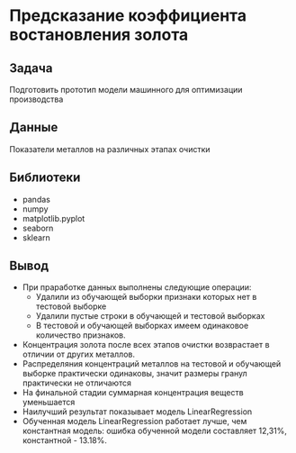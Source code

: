 # Предсказание коэффициента востановления золота

## Задача

Подготовить прототип модели машинного для оптимизации производства

## Данные

Показатели металлов на различных этапах очистки

## Библиотеки

- pandas
- numpy
- matplotlib.pyplot
- seaborn
- sklearn

## Вывод

- При праработке данных выполнены следующие операции:
    - Удалили из обучающей выборки признаки которых нет в тестовой выборке
    - Удалили пустые строки в обучающей и тестовой выборках
    - В тестовой и обучающей выборках имеем одинаковое количество признаков.     
- Концентрация золота после всех этапов очистки возврастает в отличии от других металлов.
- Распределяния концентраций металлов на тестовой и обучающей выборке практически одинаковы, значит размеры гранул  практически не отличаются
- На финальной стадии суммарная концентрация веществ уменьшается
- Наилучший результат показывает модель LinearRegression
- Обученная модель LinearRegression работает лучше, чем константная модель: ошибка обученной модели составляет 12,31%, константной - 13.18%.

